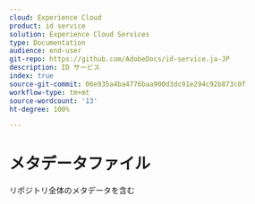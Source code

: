```yaml
---
cloud: Experience Cloud
product: id service
solution: Experience Cloud Services
type: Documentation
audience: end-user
git-repo: https://github.com/AdobeDocs/id-service.ja-JP
description: ID サービス
index: true
source-git-commit: 06e935a4ba4776baa900d3dc91e294c92b873c0f
workflow-type: tm+mt
source-wordcount: '13'
ht-degree: 100%

---
```



# メタデータファイル

リポジトリ全体のメタデータを含む